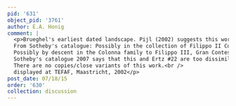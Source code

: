 ```yaml
---
pid: '631'
object_pid: '3761'
author: E.A. Honig
comment: |
  <p>Brueghel's earliest dated landscape. Pijl (2002) suggests this work was a pendant to Ertz 1979 #22. Moreover, another painting dated 1594 by Paul Bril shares an exact provenance with these two; it is also on copper, 18 x 23.5. It was in Cologne/Antwerp show in 1992; in Cologne cat. it was #23.1 with color illustration. There are numerous 18th-century Colonna  inventories that mention a landscape and a marine by Brueghel but is there anything earlier than that?<br />
  From Sotheby's catalogue: Possibly in the collection of Filippo II Colonna (1663-1714), Palazzo Colonna, Rome, traditionally identified with the painting listed in his posthumous inventory of 1714, no. 417: "Un quadro dj palmi quattro, e tre per traverso rapp.te un Paese della sqola del Brilli con sua cornice nera con battenti doratj spett.e come sopra" but much more likely described along with its pendant as nos. 881a and 881b: "Due quadri in rame d'un palmo per traverso rapp.ti due Paesini, cioè uno un Paesino, e l'altro una Marina originali di d.o Brucolo...";<br />
  Possibly by descent in the Colonna family to Filippo III, Gran Contestabile del Regno di Napoli, and possibly identifiable in his 1783 inventory, along with the pendant, as no. 417: "Due quadri di 1 1/2 per traverso= Paesi, e Marine con Figure= Bruguel Paesista";<br />
  Sotheby's catalogue 2007 says that this and Ertz #22 are too dissimilar to have been conceived as pendants.<br />
  There are no copies/close variants of this work.<br />
  displayed at TEFAF, Maastricht, 2002</p>
post_date: 07/18/15
order: '630'
collection: discussion
---
```

